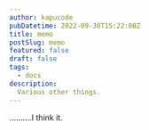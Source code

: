 ```yaml
---
author: kapucode
pubDatetime: 2022-09-30T15:22:00Z
title: memo
postSlug: memo
featured: false
draft: false
tags:
  - docs
description:
  Various other things.
---
```


..........I think it.